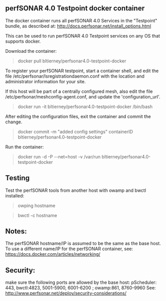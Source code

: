 ## perfSONAR 4.0 Testpoint docker container

The docker container runs all perfSONAR 4.0 Services in the "Testpoint" bundle, as described at:
http://docs.perfsonar.net/install_options.html

This can be used to run perfSONAR 4.0 Testpoint services on any OS that supports docker.

Download the container:
>docker pull bltierney/perfsonar4.0-testpoint-docker

To register your perfSONAR testpoint, start a container shell, and edit the file
/etc/perfsonar/lsregistrationdaemon.conf with the location and administrator information for your site.

If this host will be part of a centrally configured mesh, also edit the file 
/etc/perfsonar/meshconfig-agent.conf, and update the 'configuration_url'.

>docker run -it bltierney/perfsonar4.0-testpoint-docker /bin/bash

After editing the configuration files, exit the container and commit the change.
> docker commit -m "added config settings" containerID bltierney/perfsonar4.0-testpoint-docker

Run the container:
>docker run -d -P --net=host -v /var/run bltierney/perfsonar4.0-testpoint-docker

## Testing

Test the perfSONAR tools from another host with owamp and bwctl installed:
>owping hostname

>bwctl -c hostname

## Notes:
The perfSONAR hostname/IP is assumed to be the same as the base host. To use a different
name/IP for the perfSONAR container, see: https://docs.docker.com/articles/networking/

## Security:
make sure the following ports are allowed by the base host:
 pScheduler: 443, bwctl:4823, 5001-5900, 6001-6200 ; owamp:861, 8760-9960
See: http://www.perfsonar.net/deploy/security-considerations/


